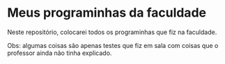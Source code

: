 # Meus programinhas da faculdade

Neste repositório, colocarei todos os programinhas que fiz na faculdade.

Obs: algumas coisas são apenas testes que fiz em sala com coisas que o professor ainda não tinha explicado.

